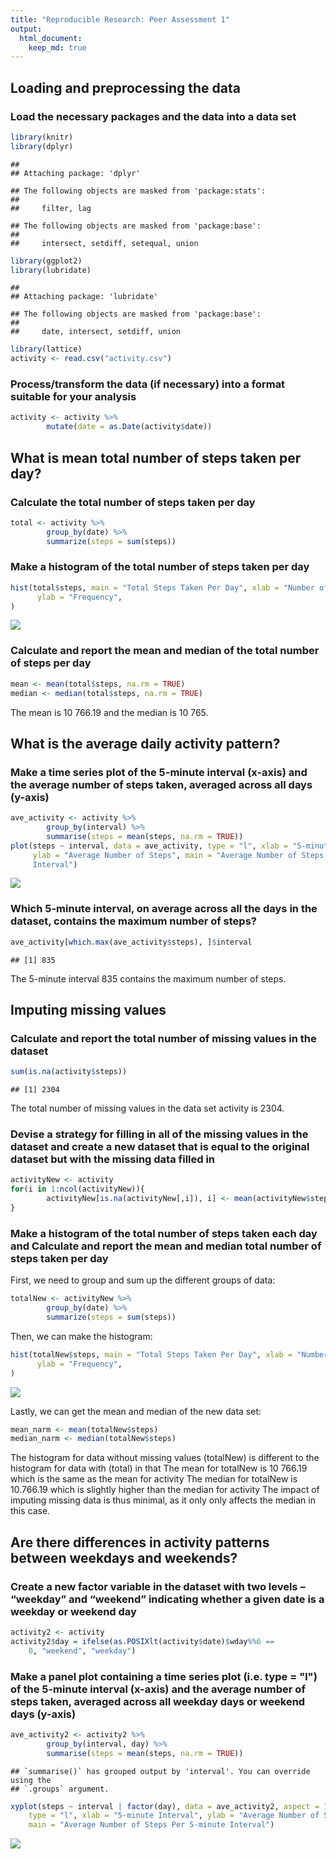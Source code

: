 ```yaml
---
title: "Reproducible Research: Peer Assessment 1"
output: 
  html_document: 
    keep_md: true
---
```



## Loading and preprocessing the data
### Load the necessary packages and the data into a data set


``` r
library(knitr)
library(dplyr)
```

```
## 
## Attaching package: 'dplyr'
```

```
## The following objects are masked from 'package:stats':
## 
##     filter, lag
```

```
## The following objects are masked from 'package:base':
## 
##     intersect, setdiff, setequal, union
```

``` r
library(ggplot2)
library(lubridate)
```

```
## 
## Attaching package: 'lubridate'
```

```
## The following objects are masked from 'package:base':
## 
##     date, intersect, setdiff, union
```

``` r
library(lattice)
activity <- read.csv("activity.csv")
```

### Process/transform the data (if necessary) into a format suitable for your analysis


``` r
activity <- activity %>%
        mutate(date = as.Date(activity$date))
```


## What is mean total number of steps taken per day?
### Calculate the total number of steps taken per day


``` r
total <- activity %>%
        group_by(date) %>%
        summarize(steps = sum(steps))
```

### Make a histogram of the total number of steps taken per day


``` r
hist(total$steps, main = "Total Steps Taken Per Day", xlab = "Number of Steps", 
      ylab = "Frequency", 
)
```

![](PA1_template_files/figure-html/unnamed-chunk-4-1.png)<!-- -->

### Calculate and report the mean and median of the total number of steps per day


``` r
mean <- mean(total$steps, na.rm = TRUE)
median <- median(total$steps, na.rm = TRUE)
```
The mean is 10 766.19 and the median is 10 765.


## What is the average daily activity pattern?
### Make a time series plot of the 5-minute interval (x-axis) and the average number of steps taken, averaged across all days (y-axis)


``` r
ave_activity <- activity %>%
        group_by(interval) %>%
        summarise(steps = mean(steps, na.rm = TRUE))
plot(steps ~ interval, data = ave_activity, type = "l", xlab = "5-minute Interval",
     ylab = "Average Number of Steps", main = "Average Number of Steps per 5-minute
     Interval")
```

![](PA1_template_files/figure-html/unnamed-chunk-6-1.png)<!-- -->

### Which 5-minute interval, on average across all the days in the dataset, contains the maximum number of steps?


``` r
ave_activity[which.max(ave_activity$steps), ]$interval
```

```
## [1] 835
```
The 5-minute interval 835 contains the maximum number of steps.


## Imputing missing values
### Calculate and report the total number of missing values in the dataset


``` r
sum(is.na(activity$steps))
```

```
## [1] 2304
```
The total number of missing values in the data set activity is 2304.

### Devise a strategy for filling in all of the missing values in the dataset and create a new dataset that is equal to the original dataset but with the missing data filled in


``` r
activityNew <- activity
for(i in 1:ncol(activityNew)){
        activityNew[is.na(activityNew[,i]), i] <- mean(activityNew$steps, na.rm = TRUE)
}
```

### Make a histogram of the total number of steps taken each day and Calculate and report the mean and median total number of steps taken per day

First, we need to group and sum up the different groups of data:

``` r
totalNew <- activityNew %>%
        group_by(date) %>%
        summarize(steps = sum(steps))
```

Then, we can make the histogram:

``` r
hist(totalNew$steps, main = "Total Steps Taken Per Day", xlab = "Number of Steps", 
      ylab = "Frequency", 
)
```

![](PA1_template_files/figure-html/unnamed-chunk-11-1.png)<!-- -->

Lastly, we can get the mean and median of the new data set:

``` r
mean_narm <- mean(totalNew$steps)
median_narm <- median(totalNew$steps)
```

The histogram for data without missing values (totalNew) is different to the histogram for data with (total) in that
The mean for totalNew is 10 766.19 which is the same as the mean for activity
The median for totalNew is 10.766.19 which is slightly higher than the median for activity
The impact of imputing missing data is thus minimal, as it only only affects the median in this case.


## Are there differences in activity patterns between weekdays and weekends?
### Create a new factor variable in the dataset with two levels – “weekday” and “weekend” indicating whether a given date is a weekday or weekend day


``` r
activity2 <- activity
activity2$day = ifelse(as.POSIXlt(activity$date)$wday%%6 == 
    0, "weekend", "weekday") 
```

### Make a panel plot containing a time series plot (i.e. type = "l") of the 5-minute interval (x-axis) and the average number of steps taken, averaged across all weekday days or weekend days (y-axis)


``` r
ave_activity2 <- activity2 %>%
        group_by(interval, day) %>%
        summarise(steps = mean(steps, na.rm = TRUE))
```

```
## `summarise()` has grouped output by 'interval'. You can override using the
## `.groups` argument.
```

``` r
xyplot(steps ~ interval | factor(day), data = ave_activity2, aspect = 1/2, 
    type = "l", xlab = "5-minute Interval", ylab = "Average Number of Steps",
    main = "Average Number of Steps Per 5-minute Interval")
```

![](PA1_template_files/figure-html/unnamed-chunk-14-1.png)<!-- -->
